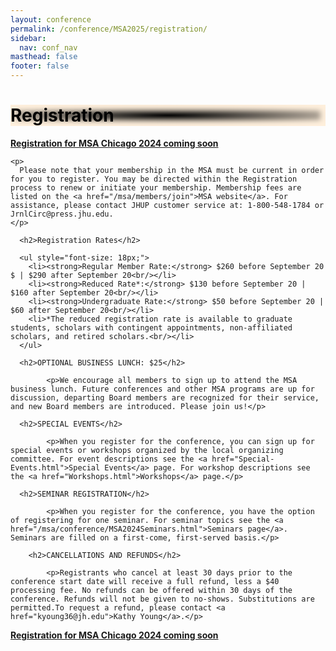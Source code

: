 ```yaml
---
layout: conference
permalink: /conference/MSA2025/registration/
sidebar:
  nav: conf_nav
masthead: false
footer: false
---
```



<div class="page__hero--overlay"
  style="background-color: #000; color: 1e6cb6; box-shadow: 0 0 8px 8px rgb(254, 239, 220) inset; background-image: radial-gradient(rgba(0, 0, 0, 0), rgba(254, 239, 220, 1)), url(/msa/conference/MSA2025/assets/subway_2022_salmon.jpeg);">
	<div class="wrapper">
	  <h1 id="page-title" class="page__title" itemprop="headline" style="color: black;">       
		  Registration       
	  </h1> 
	</div>
</div>

<body>

<div>

  <p><strong><a target="_blank" href="/msa/members/conference">Registration for MSA Chicago 2024 coming soon</a></strong></p>

    <p>
      Please note that your membership in the MSA must be current in order for you to register. You may be directed within the Registration process to renew or initiate your membership. Membership fees are listed on the <a href="/msa/members/join">MSA website</a>. For assistance, please contact JHUP customer service at: 1-800-548-1784 or JrnlCirc@press.jhu.edu.
    </p>
	
      <h2>Registration Rates</h2>
	  
      <ul style="font-size: 18px;">
        <li><strong>Regular Member Rate:</strong> $260 before September 20 $ | $290 after September 20<br/></li>
        <li><strong>Reduced Rate*:</strong> $130 before September 20 | $160 after September 20<br/></li>
		<li><strong>Undergraduate Rate:</strong> $50 before September 20 | $60 after September 20<br/></li>
		<li>*The reduced registration rate is available to graduate students, scholars with contingent appointments, non-affiliated scholars, and retired scholars.<br/></li>
      </ul>

      <h2>OPTIONAL BUSINESS LUNCH: $25</h2>
	  
			<p>We encourage all members to sign up to attend the MSA business lunch. Future conferences and other MSA programs are up for discussion, departing Board members are recognized for their service, and new Board members are introduced. Please join us!</p>

	  <h2>SPECIAL EVENTS</h2>
	  
			<p>When you register for the conference, you can sign up for special events or workshops organized by the local organizing committee. For event descriptions see the <a href="Special-Events.html">Special Events</a> page. For workshop descriptions see the <a href="Workshops.html">Workshops</a> page.</p>

      <h2>SEMINAR REGISTRATION</h2>
	  
			<p>When you register for the conference, you have the option of registering for one seminar. For seminar topics see the <a href="/msa/conference/MSA2024Seminars.html">Seminars page</a>. Seminars are filled on a first-come, first-served basis.</p>

		<h2>CANCELLATIONS AND REFUNDS</h2>
	  
			<p>Registrants who cancel at least 30 days prior to the conference start date will receive a full refund, less a $40 processing fee. No refunds can be offered within 30 days of the conference. Refunds will not be given to no-shows. Substitutions are permitted.To request a refund, please contact <a href="kyoung36@jh.edu">Kathy Young</a>.</p>

  <p><strong><a target="_blank" href="/msa/members/conference">Registration for MSA Chicago 2024 coming soon</a></strong></p>
			

			
<!--	  
      <li><strong>After September 15:</strong> </li>
      <ul>
        <li>Reduced Rate: $95<br/></li>
        <li>Regular Rate: $195</li>
      </ul>
    </ul>

    <p>These fees and any associated with the optional
    Business Lunch or for Special Events such as the Art Institute and American
    Writers Museum tour must be paid in advance through our 
    <a style="font-size:2em" href='/msa/members/conference'>online registration portal</a>.
    </p>

    <p>
      Remote-only participants (those <i>only</i> attending a seminar remotely)  are eligible for the reduced registration fee regardless of professional status. At present our remote participation offerings are limited to those seminars that are designated as such.  If conditions change such that we are able to offer additional options for remote participation later on, we will make an announcement at that time.
    </p>
    <p>Please note that your membership in the MSA
    must be current in order for you to register, so you may be directed within the
    Registration process to renew or initiate your membership.  Membership fees are
    listed on the MSA website at 
    <a href="/msa/members/join">/msa/members/join</a>.</p>

        <p>
            Customer orders, refunds, and other account questions should be directed to the Johns Hopkins University Press in-house Customer Service team at this address: <a href="mailto: jrnlcirc@press.jhu.edu">jrnlcirc@press.jhu.edu</a>.  Reimbursement requests must be made two weeks <i>before</i> the conference begins (21 October at the latest).
        </p>
    </div>

</div> <!-- .post -->

</div>

</body>